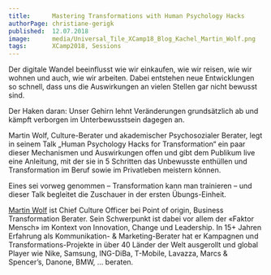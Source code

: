 ```yaml
---
title:      Mastering Transformations with Human Psychology Hacks
authorPage: christiane-gerigk
published:  12.07.2018
image:      media/Universal_Tile_XCamp18_Blog_Kachel_Martin_Wolf.png
tags:       XCamp2018, Sessions
---
```


Der digitale Wandel beeinflusst wie wir einkaufen, wie wir reisen, wie wir wohnen und auch, wie wir arbeiten. Dabei
entstehen neue Entwicklungen so schnell, dass uns die Auswirkungen an vielen Stellen gar nicht bewusst sind.

Der Haken daran: Unser Gehirn lehnt Veränderungen grundsätzlich ab und kämpft verborgen im Unterbewusstsein dagegen an.

Martin Wolf, Culture-Berater und akademischer Psychosozialer Berater, legt in seinem Talk „Human Psychology Hacks for
Transformation“ ein paar dieser Mechanismen und Auswirkungen offen und gibt dem Publikum live eine Anleitung, mit der
sie in 5 Schritten das Unbewusste enthüllen und Transformation im Beruf sowie im Privatleben meistern können.

Eines sei vorweg genommen – Transformation kann man trainieren – und dieser Talk begleitet die Zuschauer in der ersten
Übungs-Einheit.

[Martin Wolf](https://www.pointoforigin.at/de/Mehr/Was-wir-tun/Team/iTeamId__75.htm) ist Chief Culture Officer bei Point
of origin, Business Transformation Berater. Sein Schwerpunkt ist dabei vor allem der «Faktor Mensch» im Kontext von
Innovation,  Change und Leadership. In 15+ Jahren Erfahrung als Kommunikation- & Marketing-Berater hat er Kampagnen und
Transformations-Projekte in über 40 Länder der Welt ausgerollt und global Player wie Nike, Samsung, ING-DiBa, T-Mobile,
Lavazza, Marcs & Spencer’s, Danone, BMW, … beraten.
